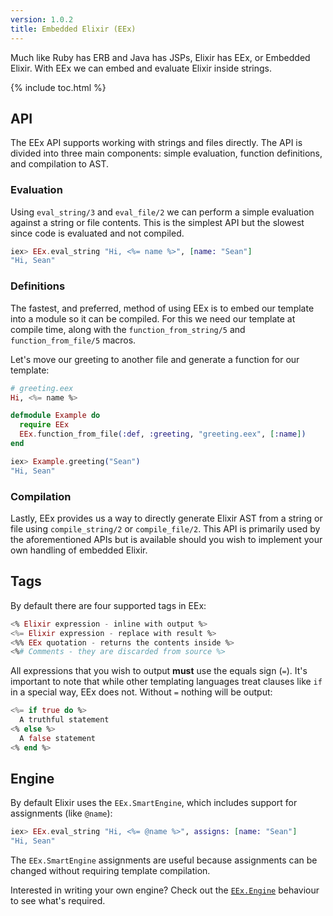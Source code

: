 ```yaml
---
version: 1.0.2
title: Embedded Elixir (EEx)
---
```


Much like Ruby has ERB and Java has JSPs, Elixir has EEx, or Embedded Elixir.
With EEx we can embed and evaluate Elixir inside strings.

{% include toc.html %}

## API

The EEx API supports working with strings and files directly.
The API is divided into three main components: simple evaluation, function definitions, and compilation to AST.

### Evaluation

Using `eval_string/3` and `eval_file/2` we can perform a simple evaluation against a string or file contents.
This is the simplest API but the slowest since code is evaluated and not compiled.

```elixir
iex> EEx.eval_string "Hi, <%= name %>", [name: "Sean"]
"Hi, Sean"
```

### Definitions

The fastest, and preferred, method of using EEx is to embed our template into a module so it can be compiled.
For this we need our template at compile time, along with the `function_from_string/5` and `function_from_file/5` macros.

Let's move our greeting to another file and generate a function for our template:

```elixir
# greeting.eex
Hi, <%= name %>

defmodule Example do
  require EEx
  EEx.function_from_file(:def, :greeting, "greeting.eex", [:name])
end

iex> Example.greeting("Sean")
"Hi, Sean"
```

### Compilation

Lastly, EEx provides us a way to directly generate Elixir AST from a string or file using `compile_string/2` or `compile_file/2`.
This API is primarily used by the aforementioned APIs but is available should you wish to implement your own handling of embedded Elixir.

## Tags

By default there are four supported tags in EEx:

```elixir
<% Elixir expression - inline with output %>
<%= Elixir expression - replace with result %>
<%% EEx quotation - returns the contents inside %>
<%# Comments - they are discarded from source %>
```

All expressions that you wish to output __must__ use the equals sign (`=`).
It's important to note that while other templating languages treat clauses like `if` in a special way, EEx does not.
Without `=` nothing will be output:

```elixir
<%= if true do %>
  A truthful statement
<% else %>
  A false statement
<% end %>
```

## Engine

By default Elixir uses the `EEx.SmartEngine`, which includes support for assignments (like `@name`):

```elixir
iex> EEx.eval_string "Hi, <%= @name %>", assigns: [name: "Sean"]
"Hi, Sean"
```

The `EEx.SmartEngine` assignments are useful because assignments can be changed without requiring template compilation.

Interested in writing your own engine?  Check out the [`EEx.Engine`](https://hexdocs.pm/eex/EEx.Engine.html) behaviour to see what's required.
